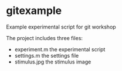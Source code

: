 # gitexample
Example experimental script for git workshop

The project includes three files:

* experiment.m    the experimental script
* settings.m      the settings file
* stimulus.jpg    the stimulus image
